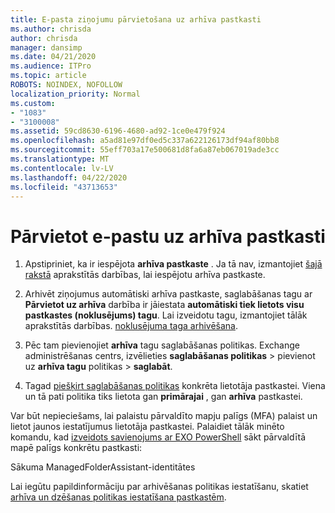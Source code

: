 ```yaml
---
title: E-pasta ziņojumu pārvietošana uz arhīva pastkasti
ms.author: chrisda
author: chrisda
manager: dansimp
ms.date: 04/21/2020
ms.audience: ITPro
ms.topic: article
ROBOTS: NOINDEX, NOFOLLOW
localization_priority: Normal
ms.custom:
- "1083"
- "3100008"
ms.assetid: 59cd8630-6196-4680-ad92-1ce0e479f924
ms.openlocfilehash: a5ad81e97df0ed5c337a622126173df94af80bb8
ms.sourcegitcommit: 55eff703a17e500681d8fa6a87eb067019ade3cc
ms.translationtype: MT
ms.contentlocale: lv-LV
ms.lasthandoff: 04/22/2020
ms.locfileid: "43713653"
---
```

# <a name="move-email-to-the-archive-mailbox"></a>Pārvietot e-pastu uz arhīva pastkasti

1. Apstipriniet, ka ir iespējota **arhīva pastkaste** . Ja tā nav, izmantojiet [šajā rakstā](https://docs.microsoft.com/office365/securitycompliance/enable-archive-mailboxes) aprakstītās darbības, lai iespējotu arhīva pastkaste.

2. Arhivēt ziņojumus automātiski arhīva pastkaste, saglabāšanas tagu ar **Pārvietot uz arhīva** darbība ir jāiestata **automātiski tiek lietots visu pastkastes (noklusējums) tagu**. Lai izveidotu tagu, izmantojiet tālāk aprakstītās darbības. [noklusējuma taga arhivēšana](https://docs.microsoft.com/office365/securitycompliance/set-up-an-archive-and-deletion-policy-for-mailboxes#create-a-custom-archive-default-policy-tag).

3. Pēc tam pievienojiet **arhīva** tagu saglabāšanas politikas. Exchange administrēšanas centrs, izvēlieties **saglabāšanas politikas** > pievienot uz **arhīva tagu** politikas > **saglabāt**.

4. Tagad [piešķirt saglabāšanas politikas](https://docs.microsoft.com/exchange/security-and-compliance/messaging-records-management/apply-retention-policy) konkrēta lietotāja pastkastei. Viena un tā pati politika tiks lietota gan **primārajai** , gan **arhīva** pastkastei.

Var būt nepieciešams, lai palaistu pārvaldīto mapju palīgs (MFA) palaist un lietot jaunos iestatījumus lietotāja pastkastei. Palaidiet tālāk minēto komandu, kad [izveidots savienojums ar EXO PowerShell](https://docs.microsoft.com/powershell/exchange/exchange-online/connect-to-exchange-online-powershell/connect-to-exchange-online-powershell?view=exchange-ps) sākt pārvaldītā mapē palīgs konkrētu pastkasti:
  
Sākuma ManagedFolderAssistant-identitātes<name of the mailbox>

Lai iegūtu papildinformāciju par arhivēšanas politikas iestatīšanu, skatiet [arhīva un dzēšanas politikas iestatīšana pastkastēm](https://docs.microsoft.com/office365/securitycompliance/set-up-an-archive-and-deletion-policy-for-mailboxes#step-1-enable-archive-mailboxes-for-users).
  